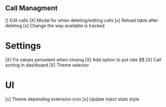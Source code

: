 ## Call Managment
[] Edit calls
[X] Modal for when deleting/editing calls
[x] Reload table after deleting
[x] Change the way available is tracked


# Settings
[X] Fix values persistent when closing
[X] Add option to put rate $$
[X] Call sorting in dashboard
[X] Theme selector

# UI
[x] Theme depending extension icon
[x] Update inject stats style


